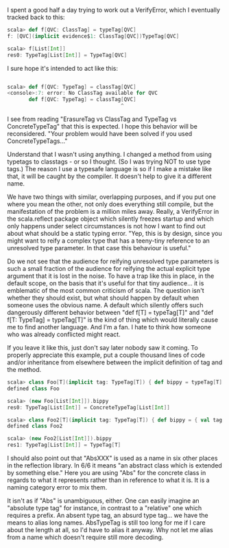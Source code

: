 I spent a good half a day trying to work out a VerifyError, which I eventually tracked back to this:
```scala
scala> def f[QVC: ClassTag] = typeTag[QVC]
f: [QVC](implicit evidence$1: ClassTag[QVC])TypeTag[QVC]

scala> f[List[Int]]
res0: TypeTag[List[Int]] = TypeTag[QVC]
```
I sure hope it's intended to act like this:
```scala

scala> def f[QVC: TypeTag] = classTag[QVC]
<console>:7: error: No ClassTag available for QVC
       def f[QVC: TypeTag] = classTag[QVC]
                                     ^
```
I see from reading "ErasureTag vs ClassTag and TypeTag vs ConcreteTypeTag" that this is expected.  I hope this behavior will be reconsidered.
"Your problem would have been solved if you used ConcreteTypeTags..."

Understand that I wasn't using anything.  I changed a method from using typetags to classtags - or so I thought.  (So I was trying NOT to use type tags.) The reason I use a typesafe language is so if I make a mistake like that, it will be caught by the compiler.  It doesn't help to give it a different name.

We have two things with similar, overlapping purposes, and if you put one where you mean the other, not only does everything still compile, but the manifestation of the problem is a million miles away.  Really, a VerifyError in the scala.reflect package object which silently freezes startup and which only happens under select circumstances is not how I want to find out about what should be a static typing error.
"Yep, this is by design, since you might want to reify a complex type that has a teeny-tiny reference to an unresolved type parameter. In that case this behaviour is useful."

Do we not see that the audience for reifying unresolved type parameters is such a small fraction of the audience for reifying the actual explicit type argument that it is lost in the noise.  To have a trap like this in place, in the default scope, on the basis that it's useful for that tiny audience... it is emblematic of the most common criticism of scala.
The question isn't whether they should exist, but what should happen by default when someone uses the obvious name.  A default which silently offers such dangerously different behavior between "def f[T] = typeTag[T]" and "def f[T: TypeTag] = typeTag[T]" is the kind of thing which would literally cause me to find another language.  And I'm a fan.  I hate to think how someone who was already conflicted might react.

If you leave it like this, just don't say later nobody saw it coming.
To properly appreciate this example, put a couple thousand lines of code and/or inheritance from elsewhere between the implicit definition of tag and the method.
```scala
scala> class Foo[T](implicit tag: TypeTag[T]) { def bippy = typeTag[T] }
defined class Foo

scala> (new Foo[List[Int]]).bippy
res0: TypeTag[List[Int]] = ConcreteTypeTag[List[Int]]

scala> class Foo2[T](implicit tag: TypeTag[T]) { def bippy = { val tag = "bippy" ; typeTag[T] } }
defined class Foo2

scala> (new Foo2[List[Int]]).bippy
res1: TypeTag[List[Int]] = TypeTag[T]
```
I should also point out that "AbsXXX" is used as a name in six other places in the reflection library.  In 6/6 it means "an abstract class which is extended by something else." Here you are using "Abs" for the concrete class in regards to what it represents rather than in reference to what it is.  It is a naming category error to mix them.

It isn't as if "Abs" is unambiguous, either.  One can easily imagine an "absolute type tag" for instance, in contrast to a "relative" one which requires a prefix.  An absent type tag, an absurd type tag... we have the means to alias long names.  AbsTypeTag is still too long for me if I care about the length at all, so I'd have to alias it anyway.  Why not let me alias from a name which doesn't require still more decoding.
